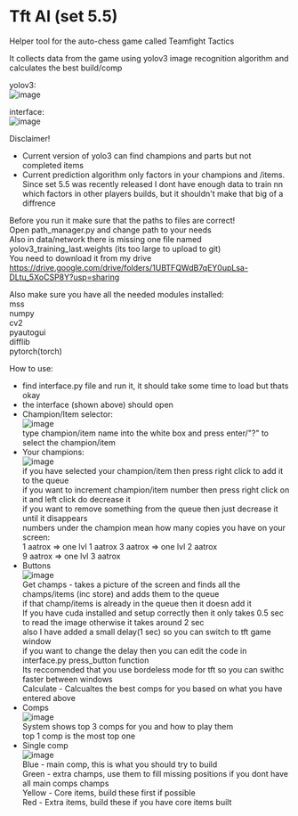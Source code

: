 # Tft AI (set 5.5)
Helper tool for the auto-chess game called Teamfight Tactics  

It collects data from the game using yolov3 image recognition algorithm and calculates the best build/comp  

yolov3:  
![image](https://user-images.githubusercontent.com/73612140/127324588-a6f9d30a-a295-4da0-9ddb-d4e7980e1e7c.png)

interface:  
![image](https://user-images.githubusercontent.com/73612140/127324752-d714c062-b252-4a53-9403-3b6fbb7f24e5.png)


Disclaimer!  
* Current version of yolo3 can find champions and parts but not completed items
* Current prediction algorithm only factors in your champions and /items. Since set 5.5 was recently released I dont have enough data to train nn which factors in other players builds, but it shouldn't make that big of a diffrence  

Before you run it make sure that the paths to files are correct!  
Open path_manager.py and change path to your needs  
Also in data/network there is missing one file named yolov3_training_last.weights (its too large to upload to git)  
You need to download it from my drive https://drive.google.com/drive/folders/1UBTFQWdB7qEY0upLsa-DLtu_5XoCSP8Y?usp=sharing  

Also make sure you have all the needed modules installed:  
mss  
numpy  
cv2  
pyautogui  
difflib  
pytorch(torch)  

How to use:  
* find interface.py file and run it, it should take some time to load but thats okay
* the interface (shown above) should open
* Champion/Item selector:  
![image](https://user-images.githubusercontent.com/73612140/127325012-05fe3b49-8bf2-417e-ab3a-0d97b904ab85.png)  
type champion/item name into the white box and press enter/"?" to select the champion/item  
* Your champions:  
![image](https://user-images.githubusercontent.com/73612140/127325102-505d2c8e-21d6-476a-a694-99e8a010f16e.png)  
if you have selected your champion/item then press right click to add it to the queue  
if you want to increment champion/item number then press right click on it and left click do decrease it  
if you want to remove something from the queue then just decrease it until it disappears  
numbers under the champion mean how many copies you have on your screen:  
1 aatrox => one lvl 1 aatrox
3 aatrox => one lvl 2 aatrox  
9 aatrox => one lvl 3 aatrox  
* Buttons  
![image](https://user-images.githubusercontent.com/73612140/127325687-b5b73941-e024-44df-a857-f52f952c6e33.png)  
Get champs - takes a picture of the screen and finds all the champs/items (inc store) and adds them to the queue  
if that champ/items is already in the queue then it doesn add it  
If you have cuda installed and setup correctly then it only takes 0.5 sec to read the image otherwise it takes around 2 sec  
also I have added a small delay(1 sec) so you can switch to tft game window  
if you want to change the delay then you can edit the code in interface.py press_button function  
Its reccomended that you use bordeless mode for tft so you can swithc faster between windows  
Calculate - Calcualtes the best comps for you based on what you have entered above  
* Comps  
![image](https://user-images.githubusercontent.com/73612140/127326454-68b1a1e0-0a85-4b79-b9ed-660f2af37e3c.png)  
System shows top 3 comps for you and how to play them  
top 1 comp is the most top one  
* Single comp  
![image](https://user-images.githubusercontent.com/73612140/127329193-de95637d-cde1-4731-8fe8-06a2d7549298.png)  
Blue - main comp, this is what you should try to build  
Green - extra champs, use them to fill missing positions if you dont have all main comps champs  
Yellow - Core items, build these first if possible  
Red - Extra items, build these if you have core items built  





